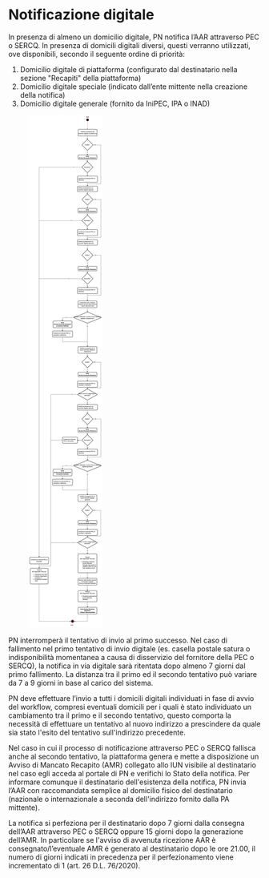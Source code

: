 # Notificazione digitale

In presenza di almeno un domicilio digitale, PN notifica l’AAR attraverso PEC o SERCQ. In presenza di domicili digitali diversi, questi verranno utilizzati, ove disponibili, secondo il seguente ordine di priorità:

1. Domicilio digitale di piattaforma (configurato dal destinatario nella sezione "Recapiti" della piattaforma)
2. Domicilio digitale speciale (indicato dall’ente mittente nella creazione della notifica)
3. Domicilio digitale generale (fornito da IniPEC, IPA o INAD)

<figure><img src="../../.gitbook/assets/image (81).png" alt=""><figcaption></figcaption></figure>

PN interromperà il tentativo di invio al primo successo. Nel caso di fallimento nel primo tentativo di invio digitale (es. casella postale satura o indisponibilità momentanea a causa di disservizio del fornitore della PEC o SERCQ), la notifica in via digitale sarà ritentata dopo almeno 7 giorni dal primo fallimento. La distanza tra il primo ed il secondo tentativo può variare da 7 a 9 giorni in base al carico del sistema.

PN deve effettuare l’invio a tutti i domicili digitali individuati in fase di avvio del workflow, compresi eventuali domicili per i quali è stato individuato un cambiamento tra il primo e il secondo tentativo, questo comporta la necessità di effettuare un tentativo al nuovo indirizzo a prescindere da quale sia stato l'esito del tentativo sull'indirizzo precedente.&#x20;

Nel caso in cui il processo di notificazione attraverso PEC o SERCQ fallisca anche al secondo tentativo, la piattaforma genera e mette a disposizione un Avviso di Mancato Recapito (AMR) collegato allo IUN visibile al destinatario nel caso egli acceda al portale di PN e verifichi lo Stato della notifica. Per informare comunque il destinatario dell'esistenza della notifica, PN invia l’AAR con raccomandata semplice al domicilio fisico del destinatario (nazionale o internazionale a seconda dell'indirizzo fornito dalla PA mittente).

La notifica si perfeziona per il destinatario dopo 7 giorni dalla consegna dell’AAR attraverso PEC o SERCQ oppure 15 giorni dopo la generazione dell’AMR. In particolare se l'avviso di avvenuta ricezione AAR è consegnato/l’eventuale AMR é generato al destinatario dopo le ore 21.00, il numero di giorni indicati in precedenza per il perfezionamento viene incrementato di 1 (art. 26 D.L. 76/2020).
